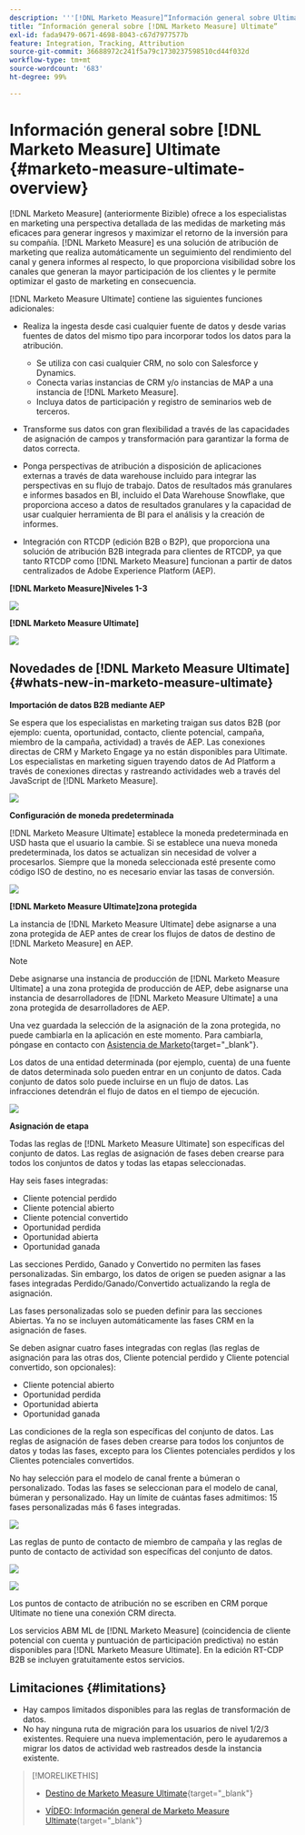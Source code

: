 ```yaml
---
description: '''[!DNL Marketo Measure]“Información general sobre Ultimate [!DNL Marketo Measure]”'
title: “Información general sobre [!DNL Marketo Measure] Ultimate”
exl-id: fada9479-0671-4698-8043-c67d7977577b
feature: Integration, Tracking, Attribution
source-git-commit: 36688972c241f5a79c1730237598510cd44f032d
workflow-type: tm+mt
source-wordcount: '683'
ht-degree: 99%

---
```


# Información general sobre [!DNL Marketo Measure] Ultimate {#marketo-measure-ultimate-overview}

[!DNL Marketo Measure] (anteriormente Bizible) ofrece a los especialistas en marketing una perspectiva detallada de las medidas de marketing más eficaces para generar ingresos y maximizar el retorno de la inversión para su compañía. [!DNL Marketo Measure] es una solución de atribución de marketing que realiza automáticamente un seguimiento del rendimiento del canal y genera informes al respecto, lo que proporciona visibilidad sobre los canales que generan la mayor participación de los clientes y le permite optimizar el gasto de marketing en consecuencia.

[!DNL Marketo Measure Ultimate] contiene las siguientes funciones adicionales:

* Realiza la ingesta desde casi cualquier fuente de datos y desde varias fuentes de datos del mismo tipo para incorporar todos los datos para la atribución.
   * Se utiliza con casi cualquier CRM, no solo con Salesforce y Dynamics.
   * Conecta varias instancias de CRM y/o instancias de MAP a una instancia de [!DNL Marketo Measure].
   * Incluya datos de participación y registro de seminarios web de terceros.

* Transforme sus datos con gran flexibilidad a través de las capacidades de asignación de campos y transformación para garantizar la forma de datos correcta.

* Ponga perspectivas de atribución a disposición de aplicaciones externas a través de data warehouse incluido para integrar las perspectivas en su flujo de trabajo. Datos de resultados más granulares e informes basados en BI, incluido el Data Warehouse Snowflake, que proporciona acceso a datos de resultados granulares y la capacidad de usar cualquier herramienta de BI para el análisis y la creación de informes.

* Integración con RTCDP (edición B2B o B2P), que proporciona una solución de atribución B2B integrada para clientes de RTCDP, ya que tanto RTCDP como [!DNL Marketo Measure] funcionan a partir de datos centralizados de Adobe Experience Platform (AEP).

**[!DNL Marketo Measure]Niveles 1-3**

![](assets/marketo-measure-ultimate-overview-1.png)

**[!DNL Marketo Measure Ultimate]**

![](assets/marketo-measure-ultimate-overview-2.png)

## Novedades de [!DNL Marketo Measure Ultimate] {#whats-new-in-marketo-measure-ultimate}

**Importación de datos B2B mediante AEP**

Se espera que los especialistas en marketing traigan sus datos B2B (por ejemplo: cuenta, oportunidad, contacto, cliente potencial, campaña, miembro de la campaña, actividad) a través de AEP. Las conexiones directas de CRM y Marketo Engage ya no están disponibles para Ultimate. Los especialistas en marketing siguen trayendo datos de Ad Platform a través de conexiones directas y rastreando actividades web a través del JavaScript de [!DNL Marketo Measure].

![](assets/marketo-measure-ultimate-overview-3.png)

**Configuración de moneda predeterminada**

[!DNL Marketo Measure Ultimate] establece la moneda predeterminada en USD hasta que el usuario la cambie. Si se establece una nueva moneda predeterminada, los datos se actualizan sin necesidad de volver a procesarlos. Siempre que la moneda seleccionada esté presente como código ISO de destino, no es necesario enviar las tasas de conversión.

![](assets/marketo-measure-ultimate-overview-4.png)

**[!DNL Marketo Measure Ultimate]zona protegida**

La instancia de [!DNL Marketo Measure Ultimate] debe asignarse a una zona protegida de AEP antes de crear los flujos de datos de destino de [!DNL Marketo Measure] en AEP.

>[!NOTE]
>
>Debe asignarse una instancia de producción de [!DNL Marketo Measure Ultimate] a una zona protegida de producción de AEP, debe asignarse una instancia de desarrolladores de [!DNL Marketo Measure Ultimate] a una zona protegida de desarrolladores de AEP.

Una vez guardada la selección de la asignación de la zona protegida, no puede cambiarla en la aplicación en este momento. Para cambiarla, póngase en contacto con [Asistencia de Marketo](https://nation.marketo.com/t5/support/ct-p/Support){target="_blank"}.

Los datos de una entidad determinada (por ejemplo, cuenta) de una fuente de datos determinada solo pueden entrar en un conjunto de datos. Cada conjunto de datos solo puede incluirse en un flujo de datos. Las infracciones detendrán el flujo de datos en el tiempo de ejecución.

![](assets/marketo-measure-ultimate-overview-5.png)

**Asignación de etapa**

Todas las reglas de [!DNL Marketo Measure Ultimate] son específicas del conjunto de datos. Las reglas de asignación de fases deben crearse para todos los conjuntos de datos y todas las etapas seleccionadas.

Hay seis fases integradas:

* Cliente potencial perdido
* Cliente potencial abierto
* Cliente potencial convertido
* Oportunidad perdida
* Oportunidad abierta
* Oportunidad ganada

Las secciones Perdido, Ganado y Convertido no permiten las fases personalizadas. Sin embargo, los datos de origen se pueden asignar a las fases integradas Perdido/Ganado/Convertido actualizando la regla de asignación.

Las fases personalizadas solo se pueden definir para las secciones Abiertas.
Ya no se incluyen automáticamente las fases CRM en la asignación de fases.

Se deben asignar cuatro fases integradas con reglas (las reglas de asignación para las otras dos, Cliente potencial perdido y Cliente potencial convertido, son opcionales):

* Cliente potencial abierto
* Oportunidad perdida
* Oportunidad abierta
* Oportunidad ganada

Las condiciones de la regla son específicas del conjunto de datos. Las reglas de asignación de fases deben crearse para todos los conjuntos de datos y todas las fases, excepto para los Clientes potenciales perdidos y los Clientes potenciales convertidos.

No hay selección para el modelo de canal frente a búmeran o personalizado. Todas las fases se seleccionan para el modelo de canal, búmeran y personalizado. Hay un límite de cuántas fases admitimos: 15 fases personalizadas más 6 fases integradas.

![](assets/marketo-measure-ultimate-overview-6.png)

Las reglas de punto de contacto de miembro de campaña y las reglas de punto de contacto de actividad son específicas del conjunto de datos.

![](assets/marketo-measure-ultimate-overview-7.png)

![](assets/marketo-measure-ultimate-overview-8.png)

Los puntos de contacto de atribución no se escriben en CRM porque Ultimate no tiene una conexión CRM directa.

Los servicios ABM ML de [!DNL Marketo Measure] (coincidencia de cliente potencial con cuenta y puntuación de participación predictiva) no están disponibles para [!DNL Marketo Measure Ultimate]. En la edición RT-CDP B2B se incluyen gratuitamente estos servicios.

## Limitaciones {#limitations}

* Hay campos limitados disponibles para las reglas de transformación de datos.
* No hay ninguna ruta de migración para los usuarios de nivel 1/2/3 existentes. Requiere una nueva implementación, pero le ayudaremos a migrar los datos de actividad web rastreados desde la instancia existente.

>[!MORELIKETHIS]
>
>* [Destino de Marketo Measure Ultimate](https://experienceleague.adobe.com/docs/experience-platform/destinations/catalog/adobe/marketo-measure-ultimate.html?lang=es){target="_blank"}
>
>* [VÍDEO: Información general de Marketo Measure Ultimate](https://experienceleague.adobe.com/en/docs/marketo-measure-learn/tutorials/marketo-measure-ultimate/overview){target="_blank"}
